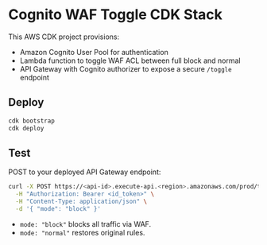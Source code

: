 # Cognito WAF Toggle CDK Stack

This AWS CDK project provisions:
- Amazon Cognito User Pool for authentication
- Lambda function to toggle WAF ACL between full block and normal
- API Gateway with Cognito authorizer to expose a secure `/toggle` endpoint

## Deploy

```bash
cdk bootstrap
cdk deploy
```

## Test

POST to your deployed API Gateway endpoint:

```bash
curl -X POST https://<api-id>.execute-api.<region>.amazonaws.com/prod/toggle \
  -H "Authorization: Bearer <id_token>" \
  -H "Content-Type: application/json" \
  -d '{ "mode": "block" }'
```

- `mode: "block"` blocks all traffic via WAF.
- `mode: "normal"` restores original rules.

